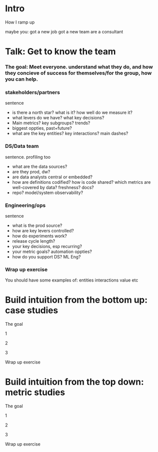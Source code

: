 # Intro

How I ramp up

maybe you: got a new job got a new team are a consultant

# Talk: Get to know the team

### The goal: Meet everyone. understand what they do, and how they concieve of success for themselves/for the group, how you can help.

### stakeholders/partners

sentence

* is there a north star? what is it? how well do we measure it?
* what levers do we have? what key decisions?
* Main metrics? key subgroups? trends?
* biggest oppties, past+future?
* what are the key entities? key interactions? main dashes?

### DS/Data team

sentence. profiling too

* what are the data sources?
* are they prod, dw?
* are data analysts central or embedded?
* how are definitions codified? how is code shared? which metrics are well-covered by data? freshness? docs?
* repo? model/system observability?

### Engineering/ops

sentence

* what is the prod source?
* how are key levers controlled?
* how do experiments work?
* release cycle length?
* your key decisions, esp recurring?
* your metric goals? automation oppties?
* how do you support DS? ML Eng?

### Wrap up exercise

You should have some examples of: entities interactions value etc

# Build intuition from the bottom up: case studies

The goal

1

2

3

Wrap up exercise

# Build intuition from the top down: metric studies

The goal

1

2

3

Wrap up exercise
